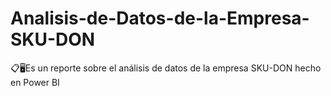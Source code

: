 # Analisis-de-Datos-de-la-Empresa-SKU-DON
📋🖥️Es un reporte sobre el análisis de datos de la empresa SKU-DON hecho en Power BI
